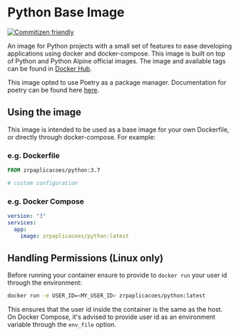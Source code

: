 # Python Base Image

[![Commitizen friendly](https://img.shields.io/badge/commitizen-friendly-brightgreen.svg)](http://commitizen.github.io/cz-cli/)

An image for Python projects with a small set of features to ease developing applications using docker and docker-compose. This image is built on top of Python and Python Alpine official images. The image and available tags can be found in [Docker Hub](https://hub.docker.com/r/zrpaplicacoes/python/).

This image opted to use Poetry as a package manager. Documentation for poetry can be found here [here](https://poetry.eustace.io/).

## Using the image

This image is intended to be used as a base image for your own Dockerfile, or directly through docker-compose. For example:

### e.g. Dockerfile

```Dockerfile
FROM zrpaplicacoes/python:3.7

# custom configuration
```

### e.g. Docker Compose

```yaml
version: "3"
services:
  app:
    image: zrpaplicacoes/python:latest
```

## Handling Permissions (Linux only)

Before running your container ensure to provide to `docker run` your user id through the environment:

```bash
docker run -e USER_ID=<MY_USER_ID> zrpaplicacoes/python:latest
```

This ensures that the user id inside the container is the same as the host. On Docker Compose, it's advised to provide user id as an environment variable through the `env_file` option.
